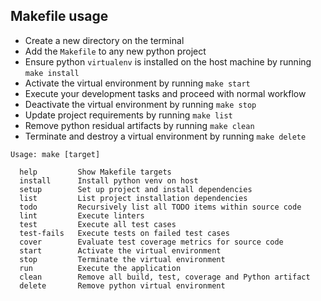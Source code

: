 ## Makefile usage
- Create a new directory on the terminal
- Add the `Makefile` to any new python project
- Ensure python `virtualenv` is installed on the host machine by running `make install`
- Activate the virtual environment by running `make start`
- Execute your development tasks and proceed with normal workflow
- Deactivate the virtual environment by running `make stop`
- Update project requirements by running `make list`
- Remove python residual artifacts by running `make clean`
- Terminate and destroy a virtual environment by running `make delete`

```
Usage: make [target]

  help         Show Makefile targets
  install      Install python venv on host
  setup        Set up project and install dependencies
  list         List project installation dependencies
  todo         Recursively list all TODO items within source code
  lint         Execute linters
  test         Execute all test cases
  test-fails   Execute tests on failed test cases
  cover        Evaluate test coverage metrics for source code
  start        Activate the virtual environment
  stop         Terminate the virtual environment
  run          Execute the application
  clean        Remove all build, test, coverage and Python artifact
  delete       Remove python virtual environment
```
